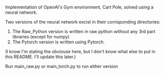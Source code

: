 Implementation of OpenAI's Gym environment, Cart Pole, solved using a neural network. 

Two versions of the neural network excist in their corrisponding directories:
1. The Raw_Python version is written in raw python without any 3rd part libraries (except for numpy)
2. The Pytorch version is written using Pytorch.

(I know I'm stating the obviouse here, but I don't know what else to put in this README. I'll update this later.)

Run main_raw.py or main_torch.py to run either version
